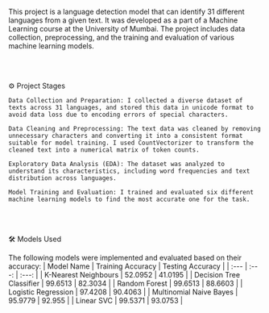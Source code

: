 This project is a language detection model that can identify 31 different languages from a given text. It was developed as a part of a Machine Learning course at the University of Mumbai. The project includes data collection, preprocessing, and the training and evaluation of various machine learning models.

<br>

<br>

⚙️ Project Stages

    Data Collection and Preparation: I collected a diverse dataset of texts across 31 languages, and stored this data in unicode format to avoid data loss due to encoding errors of special characters.

    Data Cleaning and Preprocessing: The text data was cleaned by removing unnecessary characters and converting it into a consistent format suitable for model training. I used CountVectorizer to transform the cleaned text into a numerical matrix of token counts.

    Exploratory Data Analysis (EDA): The dataset was analyzed to understand its characteristics, including word frequencies and text distribution across languages.

    Model Training and Evaluation: I trained and evaluated six different machine learning models to find the most accurate one for the task.

<br>

<br>

🛠️ Models Used

The following models were implemented and evaluated based on their accuracy:
| Model Name | Training Accuracy | Testing Accuracy |
| :--- | :---: | :---: |
| K-Nearest Neighbours | 52.0952 | 41.0195 |
| Decision Tree Classifier | 99.6513 | 82.3034 |
| Random Forest | 99.6513 | 88.6603 |
| Logistic Regression | 97.4208 | 90.4063 |
| Multinomial Naive Bayes | 95.9779 | 92.955 |
| Linear SVC | 99.5371 | 93.0753 |
